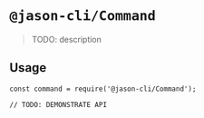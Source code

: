 # `@jason-cli/Command`

> TODO: description

## Usage

```
const command = require('@jason-cli/Command');

// TODO: DEMONSTRATE API
```
